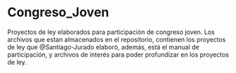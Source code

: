 # Congreso_Joven
Proyectos de ley elaborados para participación de congreso joven.
Los archivos que estan almacenados en el repositorio, contienen los proyectos de ley que @Santiago-Jurado elaboró, además, está el manual de participación, y archivos de interés para poder profundizar en los proyectos de ley.
